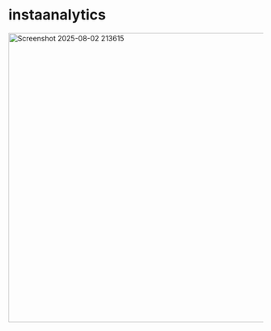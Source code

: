 # instaanalytics

<img width="1017" height="572" alt="Screenshot 2025-08-02 213615" src="https://github.com/user-attachments/assets/73117a07-489d-411d-bb24-e8032e0e4322" />
